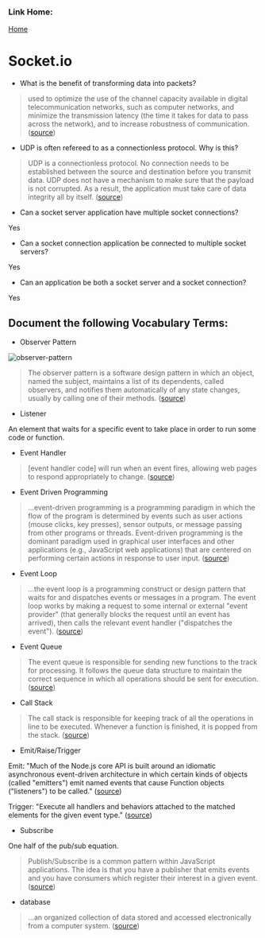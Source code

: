 ### Link Home:
[Home](README.md)

# Socket.io


- What is the benefit of transforming data into packets?

> used to optimize the use of the channel capacity available in digital telecommunication networks, such as computer networks, and minimize the transmission latency (the time it takes for data to pass across the network), and to increase robustness of communication. ([source](https://en.wikipedia.org/wiki/Packet_switching))

- UDP is often refereed to as a connectionless protocol. Why is this?

> UDP is a connectionless protocol. No connection needs to be established between the source and destination before you transmit data. UDP does not have a mechanism to make sure that the payload is not corrupted. As a result, the application must take care of data integrity all by itself. ([source](https://www.sciencedirect.com/topics/computer-science/connectionless-protocol))

- Can a socket server application have multiple socket connections?

Yes

- Can a socket connection application be connected to multiple socket servers?

Yes

- Can an application be both a socket server and a socket connection?

Yes


## Document the following Vocabulary Terms:

- Observer Pattern

![observer-pattern](https://upload.wikimedia.org/wikipedia/commons/thumb/a/a8/Observer_w_update.svg/500px-Observer_w_update.svg.png)
> The observer pattern is a software design pattern in which an object, named the subject, maintains a list of its dependents, called observers, and notifies them automatically of any state changes, usually by calling one of their methods. ([source](https://en.wikipedia.org/wiki/Observer_pattern))

- Listener

An element that waits for a specific event to take place in order to run some code or function.

- Event Handler

> [event handler code] will run when an event fires, allowing web pages to respond appropriately to change. ([source](https://developer.mozilla.org/en-US/docs/Web/Events/Event_handlers))

- Event Driven Programming

>  ...event-driven programming is a programming paradigm in which the flow of the program is determined by events such as user actions (mouse clicks, key presses), sensor outputs, or message passing from other programs or threads. Event-driven programming is the dominant paradigm used in graphical user interfaces and other applications (e.g., JavaScript web applications) that are centered on performing certain actions in response to user input. ([source](https://en.wikipedia.org/wiki/Event-driven_programming))

- Event Loop

> ...the event loop is a programming construct or design pattern that waits for and dispatches events or messages in a program. The event loop works by making a request to some internal or external "event provider" (that generally blocks the request until an event has arrived), then calls the relevant event handler ("dispatches the event"). ([source](https://en.wikipedia.org/wiki/Event_loop))

- Event Queue

> The event queue is responsible for sending new functions to the track for processing. It follows the queue data structure to maintain the correct sequence in which all operations should be sent for execution. ([source](https://www.educative.io/edpresso/what-is-an-event-loop-in-javascript))

- Call Stack


> The call stack is responsible for keeping track of all the operations in line to be executed. Whenever a function is finished, it is popped from the stack. ([source](https://www.educative.io/edpresso/what-is-an-event-loop-in-javascript))


- Emit/Raise/Trigger

Emit: "Much of the Node.js core API is built around an idiomatic asynchronous event-driven architecture in which certain kinds of objects (called "emitters") emit named events that cause Function objects ("listeners") to be called." ([source](https://nodejs.org/api/events.html))

Trigger:  "Execute all handlers and behaviors attached to the matched elements for the given event type." ([source](https://api.jquery.com/trigger/))

- Subscribe

One half of the pub/sub equation. 

> Publish/Subscribe is a common pattern within JavaScript applications. The idea is that you have a publisher that emits events and you have consumers which register their interest in a given event. ([source](https://xgrommx.github.io/rx-book/content/how_do_i/simple_event_emitter.html))

- database

> ...an organized collection of data stored and accessed electronically from a computer system. ([source](https://en.wikipedia.org/wiki/Database))



